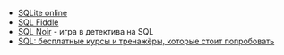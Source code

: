 - [SQLite online](https://sqliteonline.com/)
- [SQL Fiddle](https://sqlfiddle.com/postgresql/online-compiler?sqlFiddleLegacyID=17-145c2-1)
- [SQL Noir](https://www.sqlnoir.com/) - игра в детектива на SQL
- [SQL: бесплатные курсы и тренажёры, которые стоит попробовать](https://habr.com/ru/companies/yandex_praktikum/articles/904104/)